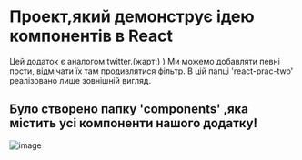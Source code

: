# Проект,який демонструє ідею компонентів в React
Цей додаток є аналогом twitter.(жарт:) )
Ми можемо добавляти певні пости, відмічати їх там продивлятися фільтр.
В цій папці 'react-prac-two' реалізовано лише зовнішній вигляд.
## Було створено папку 'components' ,яка містить усі компоненти нашого додатку!
![image](file:///C:/Users/Bohdan/Desktop/%D0%A1%D0%BD%D0%B8%D0%BC%D0%BE%D0%BA.PNG)
